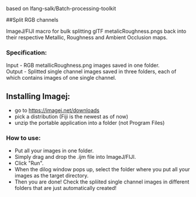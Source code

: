 based on lfang-salk/Batch-processing-toolkit

##Split RGB channels

ImageJ/FIJI macro for bulk splitting glTF metalicRoughness.pngs back into their respective Metallic, Roughness and Ambient Occlusion maps.

### Specification:  
Input - RGB metallicRoughness.png images saved in one folder.   
Output - Splitted single channel images saved in three folders, each of which contains images of one single channel.  

## Installing Imagej:
* go to https://imagej.net/downloads
* pick a distribution (Fiji is the newest as of now)
* unzip the portable application into a folder (not Program Files)

### How to use:
* Put all your images in one folder.
* Simply drag and drop the .ijm file into ImageJ/FIJI.
* Click "Run".
* When the dilog window pops up, select the folder where you put all your images as the target directory.
* Then you are done! Check the spliited single channel images in different folders that are just automatically created!
